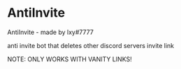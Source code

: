 # AntiInvite 
AntiInvite - made by lxy#7777

anti invite bot that deletes other discord servers invite link

NOTE: ONLY WORKS WITH VANITY LINKS!
